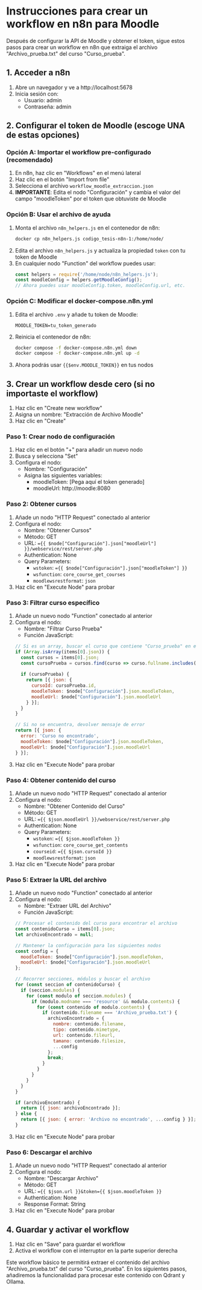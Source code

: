# Instrucciones para crear un workflow en n8n para Moodle

Después de configurar la API de Moodle y obtener el token, sigue estos pasos para crear un workflow en n8n que extraiga el archivo "Archivo_prueba.txt" del curso "Curso_prueba".

## 1. Acceder a n8n

1. Abre un navegador y ve a http://localhost:5678
2. Inicia sesión con:
   - Usuario: admin
   - Contraseña: admin

## 2. Configurar el token de Moodle (escoge UNA de estas opciones)

### Opción A: Importar el workflow pre-configurado (recomendado)
1. En n8n, haz clic en "Workflows" en el menú lateral
2. Haz clic en el botón "Import from file"
3. Selecciona el archivo `workflow_moodle_extraccion.json`
4. **IMPORTANTE**: Edita el nodo "Configuración" y cambia el valor del campo "moodleToken" por el token que obtuviste de Moodle

### Opción B: Usar el archivo de ayuda
1. Monta el archivo `n8n_helpers.js` en el contenedor de n8n:
   ```bash
   docker cp n8n_helpers.js codigo_tesis-n8n-1:/home/node/
   ```
2. Edita el archivo `n8n_helpers.js` y actualiza la propiedad `token` con tu token de Moodle
3. En cualquier nodo "Function" del workflow puedes usar:
   ```javascript
   const helpers = require('/home/node/n8n_helpers.js');
   const moodleConfig = helpers.getMoodleConfig();
   // Ahora puedes usar moodleConfig.token, moodleConfig.url, etc.
   ```

### Opción C: Modificar el docker-compose.n8n.yml
1. Edita el archivo `.env` y añade tu token de Moodle:
   ```
   MOODLE_TOKEN=tu_token_generado
   ```
2. Reinicia el contenedor de n8n:
   ```bash
   docker compose -f docker-compose.n8n.yml down
   docker compose -f docker-compose.n8n.yml up -d
   ```
3. Ahora podrás usar `{{$env.MOODLE_TOKEN}}` en tus nodos

## 3. Crear un workflow desde cero (si no importaste el workflow)

1. Haz clic en "Create new workflow"
2. Asigna un nombre: "Extracción de Archivo Moodle"
3. Haz clic en "Create"

### Paso 1: Crear nodo de configuración
1. Haz clic en el botón "+" para añadir un nuevo nodo
2. Busca y selecciona "Set"
3. Configura el nodo:
   - Nombre: "Configuración"
   - Asigna las siguientes variables:
     - moodleToken: [Pega aquí el token generado]
     - moodleUrl: http://moodle:8080

### Paso 2: Obtener cursos
1. Añade un nodo "HTTP Request" conectado al anterior
2. Configura el nodo:
   - Nombre: "Obtener Cursos"
   - Método: GET
   - URL: `={{ $node["Configuración"].json["moodleUrl"] }}/webservice/rest/server.php`
   - Authentication: None
   - Query Parameters:
     - `wstoken`: `={{ $node["Configuración"].json["moodleToken"] }}`
     - `wsfunction`: `core_course_get_courses`
     - `moodlewsrestformat`: `json`
3. Haz clic en "Execute Node" para probar

### Paso 3: Filtrar curso específico
1. Añade un nuevo nodo "Function" conectado al anterior
2. Configura el nodo:
   - Nombre: "Filtrar Curso Prueba"
   - Función JavaScript:
   ```javascript
   // Si es un array, buscar el curso que contiene "Curso_prueba" en el nombre
   if (Array.isArray(items[0].json)) {
     const cursos = items[0].json;
     const cursoPrueba = cursos.find(curso => curso.fullname.includes('Curso_prueba'));
     
     if (cursoPrueba) {
       return [{ json: { 
         cursoId: cursoPrueba.id,
         moodleToken: $node["Configuración"].json.moodleToken,
         moodleUrl: $node["Configuración"].json.moodleUrl
       } }];
     }
   }
   
   // Si no se encuentra, devolver mensaje de error
   return [{ json: { 
     error: 'Curso no encontrado',
     moodleToken: $node["Configuración"].json.moodleToken,
     moodleUrl: $node["Configuración"].json.moodleUrl
   } }];
   ```
3. Haz clic en "Execute Node" para probar

### Paso 4: Obtener contenido del curso
1. Añade un nuevo nodo "HTTP Request" conectado al anterior
2. Configura el nodo:
   - Nombre: "Obtener Contenido del Curso"
   - Método: GET
   - URL: `={{ $json.moodleUrl }}/webservice/rest/server.php`
   - Authentication: None
   - Query Parameters:
     - `wstoken`: `={{ $json.moodleToken }}`
     - `wsfunction`: `core_course_get_contents`
     - `courseid`: `={{ $json.cursoId }}`
     - `moodlewsrestformat`: `json`
3. Haz clic en "Execute Node" para probar

### Paso 5: Extraer la URL del archivo
1. Añade un nuevo nodo "Function" conectado al anterior
2. Configura el nodo:
   - Nombre: "Extraer URL del Archivo"
   - Función JavaScript:
   ```javascript
   // Procesar el contenido del curso para encontrar el archivo
   const contenidoCurso = items[0].json;
   let archivoEncontrado = null;
   
   // Mantener la configuración para los siguientes nodos
   const config = {
     moodleToken: $node["Configuración"].json.moodleToken,
     moodleUrl: $node["Configuración"].json.moodleUrl
   };
   
   // Recorrer secciones, módulos y buscar el archivo
   for (const seccion of contenidoCurso) {
     if (seccion.modules) {
       for (const modulo of seccion.modules) {
         if (modulo.modname === 'resource' && modulo.contents) {
           for (const contenido of modulo.contents) {
             if (contenido.filename === 'Archivo_prueba.txt') {
               archivoEncontrado = {
                 nombre: contenido.filename,
                 tipo: contenido.mimetype,
                 url: contenido.fileurl,
                 tamano: contenido.filesize,
                 ...config
               };
               break;
             }
           }
         }
       }
     }
   }
   
   if (archivoEncontrado) {
     return [{ json: archivoEncontrado }];
   } else {
     return [{ json: { error: 'Archivo no encontrado', ...config } }];
   }
   ```
3. Haz clic en "Execute Node" para probar

### Paso 6: Descargar el archivo
1. Añade un nuevo nodo "HTTP Request" conectado al anterior
2. Configura el nodo:
   - Nombre: "Descargar Archivo"
   - Método: GET
   - URL: `={{ $json.url }}&token={{ $json.moodleToken }}`
   - Authentication: None
   - Response Format: String
3. Haz clic en "Execute Node" para probar

## 4. Guardar y activar el workflow

1. Haz clic en "Save" para guardar el workflow
2. Activa el workflow con el interruptor en la parte superior derecha

Este workflow básico te permitirá extraer el contenido del archivo "Archivo_prueba.txt" del curso "Curso_prueba". En los siguientes pasos, añadiremos la funcionalidad para procesar este contenido con Qdrant y Ollama.